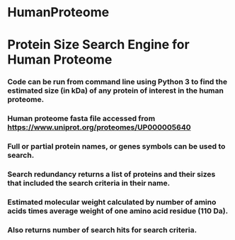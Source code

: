 # HumanProteome
# Protein Size Search Engine for Human Proteome

### Code can be run from command line using Python 3 to find the estimated size (in kDa) of any protein of interest in the human proteome. 
### Human proteome fasta file accessed from https://www.uniprot.org/proteomes/UP000005640
### Full or partial protein names, or genes symbols can be used to search.
### Search redundancy returns a list of proteins and their sizes that included the search criteria in their name.
### Estimated molecular weight calculated by number of amino acids times average weight of one amino acid residue (110 Da).
### Also returns number of search hits for search criteria.
